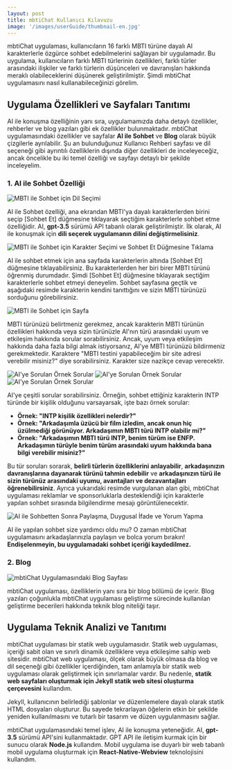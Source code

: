 ```yaml
---
layout: post
title: mbtiChat Kullanıcı Kılavuzu
image: '/images/userGuide/thumbnail-en.jpg'
---
```

mbtiChat uygulaması, kullanıcıların 16 farklı MBTI türüne dayalı AI karakterlerle özgürce sohbet edebilmelerini sağlayan bir uygulamadır. Bu uygulama, kullanıcıların farklı MBTI türlerinin özellikleri, farklı türler arasındaki ilişkiler ve farklı türlerin düşünceleri ve davranışları hakkında meraklı olabileceklerini düşünerek geliştirilmiştir. Şimdi mbtiChat uygulamasını nasıl kullanabileceğinizi görelim.

## Uygulama Özellikleri ve Sayfaları Tanıtımı
AI ile konuşma özelliğinin yanı sıra, uygulamamızda daha detaylı özellikler, rehberler ve blog yazıları gibi ek özellikler bulunmaktadır. mbtiChat uygulamasındaki özellikler ve sayfalar **AI ile Sohbet** ve **Blog** olarak büyük çizgilerle ayrılabilir. Şu an bulunduğunuz Kullanıcı Rehberi sayfası ve dil seçeneği gibi ayrıntılı özelliklerin dışında diğer özellikleri de inceleyeceğiz, ancak öncelikle bu iki temel özelliği ve sayfayı detaylı bir şekilde inceleyelim.

### 1. AI ile Sohbet Özelliği
![MBTI ile Sohbet için Dil Seçimi](/images/userGuide/userguide-1.jpg)

AI ile Sohbet özelliği, ana ekrandan MBTI'ya dayalı karakterlerden birini seçip [Sohbet Et] düğmesine tıklayarak seçtiğim karakterlerle sohbet etme özelliğidir. AI, **gpt-3.5** sürümü API tabanlı olarak geliştirilmiştir. İlk olarak, AI ile konuşmak için **dili seçerek uygulamanın dilini değiştirmelisiniz**.

![MBTI ile Sohbet için Karakter Seçimi ve Sohbet Et Düğmesine Tıklama](/images/userGuide/userguide-2.jpg)

AI ile sohbet etmek için ana sayfada karakterlerin altında [Sohbet Et] düğmesine tıklayabilirsiniz. Bu karakterlerden her biri birer MBTI türünü öğrenmiş durumdadır. Şimdi [Sohbet Et] düğmesine tıklayarak seçtiğim karakterlerle sohbet etmeyi deneyelim. Sohbet sayfasına geçtik ve aşağıdaki resimde karakterin kendini tanıttığını ve sizin MBTI türünüzü sorduğunu görebilirsiniz.

![MBTI ile Sohbet için Sayfa](/images/userGuide/userguide-3.jpg)

MBTI türünüzü belirtmeniz gerekmez, ancak karakterin MBTI türünün özellikleri hakkında veya sizin türünüzle AI'nın türü arasındaki uyum ve etkileşim hakkında sorular sorabilirsiniz. Ancak, uyum veya etkileşim hakkında daha fazla bilgi almak istiyorsanız, AI'ye MBTI türünüzü bildirmeniz gerekmektedir. Karaktere "MBTI testini yapabileceğim bir site adresi verebilir misiniz?" diye sorabilirsiniz. Karakter size nazikçe cevap verecektir.

![AI'ye Sorulan Örnek Sorular](/images/userGuide/userguide-4.jpg)
![AI'ye Sorulan Örnek Sorular](/images/userGuide/userguide-5.jpg)
![AI'ye Sorulan Örnek Sorular](/images/userGuide/userguide-6.jpg)

AI'ye çeşitli sorular sorabilirsiniz. Örneğin, sohbet ettiğiniz karakterin INTP türünde bir kişilik olduğunu varsayarsak, işte bazı örnek sorular:

- **Örnek: "INTP kişilik özellikleri nelerdir?"**
- **Örnek: "Arkadaşımla üzücü bir film izledim, ancak onun hiç üzülmediği görünüyor. Arkadaşımın MBTI türü INTP olabilir mi?"**
- **Örnek: "Arkadaşımın MBTI türü INTP, benim türüm ise ENFP. Arkadaşımın türüyle benim türüm arasındaki uyum hakkında bana bilgi verebilir misiniz?"**

Bu tür soruları sorarak, **belirli türlerin özelliklerini anlayabilir**, **arkadaşınızın davranışlarına dayanarak türünü tahmin edebilir** ve **arkadaşınızın türü ile sizin türünüz arasındaki uyumu, avantajları ve dezavantajları öğrenebilirsiniz**. Ayrıca yukarıdaki resimde vurgulanan alan gibi, mbtiChat uygulaması reklamlar ve sponsorluklarla desteklendiği için karakterle yapılan sohbet sırasında bilgilendirme mesajı görüntülenecektir.

![AI ile Sohbetten Sonra Paylaşma, Duygusal İfade ve Yorum Yapma](/images/userGuide/userguide-7.jpg)

AI ile yapılan sohbet size yardımcı oldu mu? O zaman mbtiChat uygulamasını arkadaşlarınızla paylaşın ve bolca yorum bırakın! **Endişelenmeyin, bu uygulamadaki sohbet içeriği kaydedilmez.**

### 2. Blog
![mbtiChat Uygulamasındaki Blog Sayfası](/images/userGuide/userguide-8.jpg)

mbtiChat uygulaması, özelliklerin yanı sıra bir blog bölümü de içerir. Blog yazıları çoğunlukla mbtiChat uygulaması geliştirme sürecinde kullanılan geliştirme becerileri hakkında teknik blog niteliği taşır.

## Uygulama Teknik Analizi ve Tanıtımı
mbtiChat uygulaması bir statik web uygulamasıdır. Statik web uygulaması, içeriği sabit olan ve sınırlı dinamik özelliklere veya etkileşime sahip web sitesidir. mbtiChat web uygulaması, ölçek olarak büyük olmasa da blog ve dil seçeneği gibi özellikler içerdiğinden, tam anlamıyla bir statik web uygulaması olarak geliştirmek için sınırlamalar vardır. Bu nedenle, **statik web sayfaları oluşturmak için Jekyll statik web sitesi oluşturma çerçevesini** kullandım.

Jekyll, kullanıcının belirlediği şablonlar ve düzenlemelere dayalı olarak statik HTML dosyaları oluşturur. Bu sayede tekrarlayan öğelerin etkin bir şekilde yeniden kullanılmasını ve tutarlı bir tasarım ve düzen uygulanmasını sağlar.

mbtiChat uygulamasındaki temel işlev, AI ile konuşma yeteneğidir. AI, **gpt-3.5** sürümü API'sini kullanmaktadır. GPT API ile iletişim kurmak için bir sunucu olarak **Node.js** kullandım. Mobil uygulama ise duyarlı bir web tabanlı mobil uygulama oluşturmak için **React-Native-Webview** teknolojisini kullandım.
